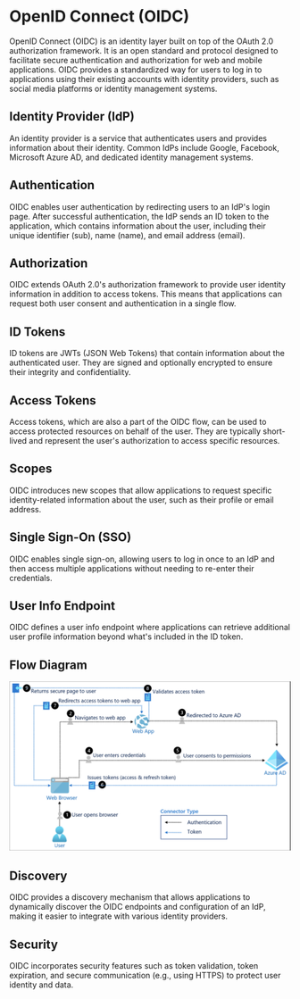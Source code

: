 # OpenID Connect (OIDC)
OpenID Connect (OIDC) is an identity layer built on top of the OAuth 2.0 authorization framework. It is an open standard and protocol designed to facilitate secure authentication and authorization for web and mobile applications. OIDC provides a standardized way for users to log in to applications using their existing accounts with identity providers, such as social media platforms or identity management systems.

## Identity Provider (IdP)
An identity provider is a service that authenticates users and provides information about their identity. Common IdPs include Google, Facebook, Microsoft Azure AD, and dedicated identity management systems.

## Authentication
OIDC enables user authentication by redirecting users to an IdP's login page. After successful authentication, the IdP sends an ID token to the application, which contains information about the user, including their unique identifier (sub), name (name), and email address (email).

## Authorization
OIDC extends OAuth 2.0's authorization framework to provide user identity information in addition to access tokens. This means that applications can request both user consent and authentication in a single flow.

## ID Tokens
ID tokens are JWTs (JSON Web Tokens) that contain information about the authenticated user. They are signed and optionally encrypted to ensure their integrity and confidentiality.

## Access Tokens
Access tokens, which are also a part of the OIDC flow, can be used to access protected resources on behalf of the user. They are typically short-lived and represent the user's authorization to access specific resources.

## Scopes
OIDC introduces new scopes that allow applications to request specific identity-related information about the user, such as their profile or email address.

## Single Sign-On (SSO)
OIDC enables single sign-on, allowing users to log in once to an IdP and then access multiple applications without needing to re-enter their credentials.

## User Info Endpoint
OIDC defines a user info endpoint where applications can retrieve additional user profile information beyond what's included in the ID token.

## Flow Diagram
![OIDC](/images/OIDC.png)
## Discovery
OIDC provides a discovery mechanism that allows applications to dynamically discover the OIDC endpoints and configuration of an IdP, making it easier to integrate with various identity providers.

## Security
OIDC incorporates security features such as token validation, token expiration, and secure communication (e.g., using HTTPS) to protect user identity and data.
